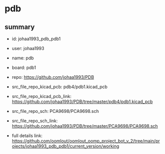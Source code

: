 # pdb
 
## summary 
* id: johaa1993_pdb_pdb1
* user: johaa1993
* name: pdb
* board: pdb1
* repo: https://github.com/johaa1993/PDB
* src_file_repo_kicad_pcb: pdb4/pdb1.kicad_pcb
* src_file_repo_kicad_pcb_link: https://github.com/johaa1993/PDB/tree/master/pdb4/pdb1.kicad_pcb


* src_file_repo_sch: PCA9698/PCA9698.sch
* src_file_repo_sch_link: https://github.com/johaa1993/PDB/tree/master/PCA9698/PCA9698.sch
* full details link: https://github.com/oomlout/oomlout_oomp_project_bot_v_2/tree/main/projects/johaa1993_pdb_pdb1/current_version/working  







